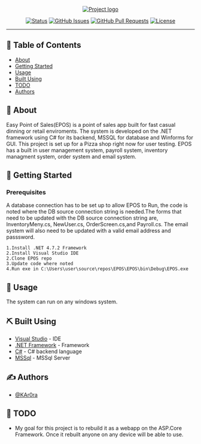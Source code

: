 <p align="center">
  <a href="" rel="noopener">
 <img src="https://i.imgur.com/WwNUEfe.png" alt="Project logo"></a>
</p>
<div align="center">

  [![Status](https://img.shields.io/badge/status-active-success.svg)]() 
  [![GitHub Issues](https://img.shields.io/github/issues/kylelobo/The-Documentation-Compendium.svg)](https://github.com/kylelobo/The-Documentation-Compendium/issues)
  [![GitHub Pull Requests](https://img.shields.io/github/issues-pr/kylelobo/The-Documentation-Compendium.svg)](https://github.com/kylelobo/The-Documentation-Compendium/pulls)
  [![License](https://img.shields.io/badge/license-MIT-blue.svg)](/LICENSE)

</div>

---

## 📝 Table of Contents
- [About](#about)
- [Getting Started](#getting_started)
- [Usage](#usage)
- [Built Using](#built_using)
- [TODO](#TODO)
- [Authors](#authors)

## 🧐 About <a name = "about"></a>
Easy Point of Sales(EPOS) is a point of sales app built for fast casual dinning or retail enviroments. The system is developed on the .NET framework using C# for its backend, MSSQL for database and Winforms for GUI. This project is set up for a Pizza shop right now for user testing. EPOS has a built in user management system, payroll system, inventory managment system, order system and email system. 

## 🏁 Getting Started <a name = "getting_started"></a>

### Prerequisites
A database connection has to be set up to allow EPOS to Run, the code is noted where the DB source connection string is needed.The forms that need to be updated with the DB source connection string are, InventoryMeny.cs, NewUser.cs, OrderScreen.cs,and Payroll.cs. The email system will also need to be updated with a valid email address and passsword. 

```
1.Install .NET 4.7.2 Framework
2.Install Visual Studio IDE
2.Clone EPOS repo
3.Update code where noted 
4.Run exe in C:\Users\user\source\repos\EPOS\EPOS\bin\Debug\EPOS.exe
```

## 🎈 Usage <a name="usage"></a>
The system can run on any windows system.

## ⛏️ Built Using <a name = "built_using"></a>
- [Visual Studio](https://visualstudio.microsoft.com/) - IDE
- [.NET Framework](https://dotnet.microsoft.com/download/dotnet-framework/net472) - Framework
- [C#](https://docs.microsoft.com/en-us/dotnet/csharp/) - C# backend language
- [MSSql](https://www.microsoft.com/en-us/sql-server/sql-server-2019) - MSSql Server


## ✍️ Authors <a name = "authors"></a>
- [@KAr0ra](https://github.com/KAr0ra)

##  🚧 TODO <a name = "TODO"></a>
- My goal for this project is to rebuild it as a webapp on the ASP.Core Framework. Once it rebuilt anyone on any device will be able to use. 
